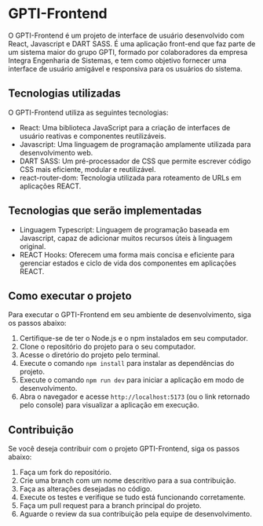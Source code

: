 # GPTI-Frontend

O GPTI-Frontend é um projeto de interface de usuário desenvolvido com React, Javascript e DART SASS. É uma aplicação front-end que faz parte de um sistema maior do grupo GPTI, formado por colaboradores da empresa Integra Engenharia de Sistemas, e tem como objetivo fornecer uma interface de usuário amigável e responsiva para os usuários do sistema.

## Tecnologias utilizadas

O GPTI-Frontend utiliza as seguintes tecnologias:

- React: Uma biblioteca JavaScript para a criação de interfaces de usuário reativas e componentes reutilizáveis.
- Javascript: Uma linguagem de programação amplamente utilizada para desenvolvimento web.
- DART SASS: Um pré-processador de CSS que permite escrever código CSS mais eficiente, modular e reutilizável.
- react-router-dom: Tecnologia utilizada para roteamento de URLs em aplicações REACT.

## Tecnologias que serão implementadas

- Linguagem Typescript: Linguagem de programação baseada em Javascript, capaz de adicionar muitos recursos úteis à linguagem original.
- REACT Hooks: Oferecem uma forma mais concisa e eficiente para gerenciar estados e ciclo de vida dos componentes em aplicações REACT.

## Como executar o projeto

Para executar o GPTI-Frontend em seu ambiente de desenvolvimento, siga os passos abaixo:

1. Certifique-se de ter o Node.js e o npm instalados em seu computador.
2. Clone o repositório do projeto para o seu computador.
3. Acesse o diretório do projeto pelo terminal.
4. Execute o comando `npm install` para instalar as dependências do projeto.
5. Execute o comando `npm run dev` para iniciar a aplicação em modo de desenvolvimento.
6. Abra o navegador e acesse `http://localhost:5173` (ou o link retornado pelo console) para visualizar a aplicação em execução.

## Contribuição

Se você deseja contribuir com o projeto GPTI-Frontend, siga os passos abaixo:

1. Faça um fork do repositório.
2. Crie uma branch com um nome descritivo para a sua contribuição.
3. Faça as alterações desejadas no código.
4. Execute os testes e verifique se tudo está funcionando corretamente.
5. Faça um pull request para a branch principal do projeto.
6. Aguarde o review da sua contribuição pela equipe de desenvolvimento.